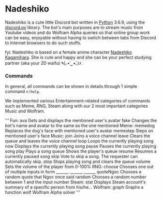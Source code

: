 # Nadeshiko

Nadeshiko is a cute little Discord bot written in [Python](https://www.python.org "Python homepage") 3.6.9, using the [discord.py](https://github.com/Rapptz/discord.py) library. The bot's main purposes are to stream music from Youtube videos and do Wolfram Alpha queries so that online group work can be easy, enjoyable without having to switch between tabs from Discord to Internet browsers to do such stuffs.  

fyi: Nadeshiko is based on a female anime character [Nadeshiko Kagamihara](https://yuru-camp.fandom.com/wiki/Nadeshiko_Kagamihara). She is cute and happy and she can be your perfect studying partner (aka your 2D waifu) ٩(｡•́‿•̀｡)۶.

### Commands

In general, all commands can be shown in details through 1 simple command `n!help`. 

We implemented various Entertainment-related categories of commands such as Meme, RNG, Steam along with our 2 most important categories Music and Wolfram.

'''
Fun:
  ava       Gets and displays the mentioned user's avatar
  fake      Changes the bot's name and avatar to the same as the one mentioned
Meme:
  memedog   Replaces the dog's face with mentioned user's avatar
  memestep  Steps on mentioned user's face
Music:
  join      Joins a voice channel
  leave     Clears the queue and leaves the voice channel
  loop      Loops the currently playing song
  now       Displays the currently playing song
  pause     Pauses the currently playing song
  play      Plays a song
  queue     Shows the player's queue
  resume    Resumes a currently paused song
  skip      Vote to skip a song. The requester can automatically skip.
  stop      Stops playing song and clears the queue
  volume    Sets the volume of the player from 0-100%
RNG:
  choose    Chooses one out of multiple inputs in form ______, ______, ______
  quoteNgoc Chooses a random quote that Ngoc once said
  random    Chooses a random number between 1 and the input number
Steam:
  stat      Displays Steam account's summary of a specific person from his/he...
Wolfram:
  graph     Graphs a function
  wolf      Wolfram Alpha solver 
'''